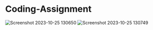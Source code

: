 # Coding-Assignment



![Screenshot 2023-10-25 130650](https://github.com/heybhushan/Coding-Assignment/assets/114086042/09208513-8663-4a73-a4f2-b84de5857465)
![Screenshot 2023-10-25 130749](https://github.com/heybhushan/Coding-Assignment/assets/114086042/b29cdfd7-9529-49e3-b525-a718341f1c90)

